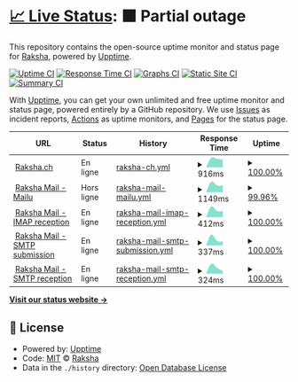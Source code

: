 # [📈 Live Status](https://status.raksha.ch): <!--live status--> **🟧 Partial outage**

This repository contains the open-source uptime monitor and status page for [Raksha](https://raksha.ch/), powered by [Upptime](https://github.com/upptime/upptime).

[![Uptime CI](https://github.com/Raksha-ch/upptime/workflows/Uptime%20CI/badge.svg)](https://github.com/Raksha-ch/upptime/actions?query=workflow%3A%22Uptime+CI%22)
[![Response Time CI](https://github.com/Raksha-ch/upptime/workflows/Response%20Time%20CI/badge.svg)](https://github.com/Raksha-ch/upptime/actions?query=workflow%3A%22Response+Time+CI%22)
[![Graphs CI](https://github.com/Raksha-ch/upptime/workflows/Graphs%20CI/badge.svg)](https://github.com/Raksha-ch/upptime/actions?query=workflow%3A%22Graphs+CI%22)
[![Static Site CI](https://github.com/Raksha-ch/upptime/workflows/Static%20Site%20CI/badge.svg)](https://github.com/Raksha-ch/upptime/actions?query=workflow%3A%22Static+Site+CI%22)
[![Summary CI](https://github.com/Raksha-ch/upptime/workflows/Summary%20CI/badge.svg)](https://github.com/Raksha-ch/upptime/actions?query=workflow%3A%22Summary+CI%22)

With [Upptime](https://upptime.js.org), you can get your own unlimited and free uptime monitor and status page, powered entirely by a GitHub repository. We use [Issues](https://github.com/Raksha-ch/upptime/issues) as incident reports, [Actions](https://github.com/Raksha-ch/upptime/actions) as uptime monitors, and [Pages](https://status.raksha.ch) for the status page.

<!--start: status pages-->
<!-- This summary is generated by Upptime (https://github.com/upptime/upptime) -->
<!-- Do not edit this manually, your changes will be overwritten -->
<!-- prettier-ignore -->
| URL | Status | History | Response Time | Uptime |
| --- | ------ | ------- | ------------- | ------ |
| <img alt="" src="https://icons.duckduckgo.com/ip3/raksha.ch.ico" height="13"> [Raksha.ch](https://raksha.ch) | En ligne | [raksha-ch.yml](https://github.com/Raksha-ch/upptime/commits/HEAD/history/raksha-ch.yml) | <details><summary><img alt="Response time graph" src="./graphs/raksha-ch/response-time-week.png" height="20"> 916ms</summary><br><a href="https://status.raksha.ch/history/raksha-ch"><img alt="Response time 916" src="https://img.shields.io/endpoint?url=https%3A%2F%2Fraw.githubusercontent.com%2FRaksha-ch%2Fupptime%2FHEAD%2Fapi%2Fraksha-ch%2Fresponse-time.json"></a><br><a href="https://status.raksha.ch/history/raksha-ch"><img alt="24-hour response time 916" src="https://img.shields.io/endpoint?url=https%3A%2F%2Fraw.githubusercontent.com%2FRaksha-ch%2Fupptime%2FHEAD%2Fapi%2Fraksha-ch%2Fresponse-time-day.json"></a><br><a href="https://status.raksha.ch/history/raksha-ch"><img alt="7-day response time 916" src="https://img.shields.io/endpoint?url=https%3A%2F%2Fraw.githubusercontent.com%2FRaksha-ch%2Fupptime%2FHEAD%2Fapi%2Fraksha-ch%2Fresponse-time-week.json"></a><br><a href="https://status.raksha.ch/history/raksha-ch"><img alt="30-day response time 916" src="https://img.shields.io/endpoint?url=https%3A%2F%2Fraw.githubusercontent.com%2FRaksha-ch%2Fupptime%2FHEAD%2Fapi%2Fraksha-ch%2Fresponse-time-month.json"></a><br><a href="https://status.raksha.ch/history/raksha-ch"><img alt="1-year response time 916" src="https://img.shields.io/endpoint?url=https%3A%2F%2Fraw.githubusercontent.com%2FRaksha-ch%2Fupptime%2FHEAD%2Fapi%2Fraksha-ch%2Fresponse-time-year.json"></a></details> | <details><summary><a href="https://status.raksha.ch/history/raksha-ch">100.00%</a></summary><a href="https://status.raksha.ch/history/raksha-ch"><img alt="All-time uptime 100.00%" src="https://img.shields.io/endpoint?url=https%3A%2F%2Fraw.githubusercontent.com%2FRaksha-ch%2Fupptime%2FHEAD%2Fapi%2Fraksha-ch%2Fuptime.json"></a><br><a href="https://status.raksha.ch/history/raksha-ch"><img alt="24-hour uptime 100.00%" src="https://img.shields.io/endpoint?url=https%3A%2F%2Fraw.githubusercontent.com%2FRaksha-ch%2Fupptime%2FHEAD%2Fapi%2Fraksha-ch%2Fuptime-day.json"></a><br><a href="https://status.raksha.ch/history/raksha-ch"><img alt="7-day uptime 100.00%" src="https://img.shields.io/endpoint?url=https%3A%2F%2Fraw.githubusercontent.com%2FRaksha-ch%2Fupptime%2FHEAD%2Fapi%2Fraksha-ch%2Fuptime-week.json"></a><br><a href="https://status.raksha.ch/history/raksha-ch"><img alt="30-day uptime 100.00%" src="https://img.shields.io/endpoint?url=https%3A%2F%2Fraw.githubusercontent.com%2FRaksha-ch%2Fupptime%2FHEAD%2Fapi%2Fraksha-ch%2Fuptime-month.json"></a><br><a href="https://status.raksha.ch/history/raksha-ch"><img alt="1-year uptime 100.00%" src="https://img.shields.io/endpoint?url=https%3A%2F%2Fraw.githubusercontent.com%2FRaksha-ch%2Fupptime%2FHEAD%2Fapi%2Fraksha-ch%2Fuptime-year.json"></a></details>
| <img alt="" src="https://icons.duckduckgo.com/ip3/mail.raksha.ch.ico" height="13"> [Raksha Mail - Mailu](https://mail.raksha.ch) | Hors ligne | [raksha-mail-mailu.yml](https://github.com/Raksha-ch/upptime/commits/HEAD/history/raksha-mail-mailu.yml) | <details><summary><img alt="Response time graph" src="./graphs/raksha-mail-mailu/response-time-week.png" height="20"> 1149ms</summary><br><a href="https://status.raksha.ch/history/raksha-mail-mailu"><img alt="Response time 1149" src="https://img.shields.io/endpoint?url=https%3A%2F%2Fraw.githubusercontent.com%2FRaksha-ch%2Fupptime%2FHEAD%2Fapi%2Fraksha-mail-mailu%2Fresponse-time.json"></a><br><a href="https://status.raksha.ch/history/raksha-mail-mailu"><img alt="24-hour response time 1149" src="https://img.shields.io/endpoint?url=https%3A%2F%2Fraw.githubusercontent.com%2FRaksha-ch%2Fupptime%2FHEAD%2Fapi%2Fraksha-mail-mailu%2Fresponse-time-day.json"></a><br><a href="https://status.raksha.ch/history/raksha-mail-mailu"><img alt="7-day response time 1149" src="https://img.shields.io/endpoint?url=https%3A%2F%2Fraw.githubusercontent.com%2FRaksha-ch%2Fupptime%2FHEAD%2Fapi%2Fraksha-mail-mailu%2Fresponse-time-week.json"></a><br><a href="https://status.raksha.ch/history/raksha-mail-mailu"><img alt="30-day response time 1149" src="https://img.shields.io/endpoint?url=https%3A%2F%2Fraw.githubusercontent.com%2FRaksha-ch%2Fupptime%2FHEAD%2Fapi%2Fraksha-mail-mailu%2Fresponse-time-month.json"></a><br><a href="https://status.raksha.ch/history/raksha-mail-mailu"><img alt="1-year response time 1149" src="https://img.shields.io/endpoint?url=https%3A%2F%2Fraw.githubusercontent.com%2FRaksha-ch%2Fupptime%2FHEAD%2Fapi%2Fraksha-mail-mailu%2Fresponse-time-year.json"></a></details> | <details><summary><a href="https://status.raksha.ch/history/raksha-mail-mailu">99.96%</a></summary><a href="https://status.raksha.ch/history/raksha-mail-mailu"><img alt="All-time uptime 99.96%" src="https://img.shields.io/endpoint?url=https%3A%2F%2Fraw.githubusercontent.com%2FRaksha-ch%2Fupptime%2FHEAD%2Fapi%2Fraksha-mail-mailu%2Fuptime.json"></a><br><a href="https://status.raksha.ch/history/raksha-mail-mailu"><img alt="24-hour uptime 99.96%" src="https://img.shields.io/endpoint?url=https%3A%2F%2Fraw.githubusercontent.com%2FRaksha-ch%2Fupptime%2FHEAD%2Fapi%2Fraksha-mail-mailu%2Fuptime-day.json"></a><br><a href="https://status.raksha.ch/history/raksha-mail-mailu"><img alt="7-day uptime 99.96%" src="https://img.shields.io/endpoint?url=https%3A%2F%2Fraw.githubusercontent.com%2FRaksha-ch%2Fupptime%2FHEAD%2Fapi%2Fraksha-mail-mailu%2Fuptime-week.json"></a><br><a href="https://status.raksha.ch/history/raksha-mail-mailu"><img alt="30-day uptime 99.96%" src="https://img.shields.io/endpoint?url=https%3A%2F%2Fraw.githubusercontent.com%2FRaksha-ch%2Fupptime%2FHEAD%2Fapi%2Fraksha-mail-mailu%2Fuptime-month.json"></a><br><a href="https://status.raksha.ch/history/raksha-mail-mailu"><img alt="1-year uptime 99.96%" src="https://img.shields.io/endpoint?url=https%3A%2F%2Fraw.githubusercontent.com%2FRaksha-ch%2Fupptime%2FHEAD%2Fapi%2Fraksha-mail-mailu%2Fuptime-year.json"></a></details>
| <img alt="" src="https://icons.duckduckgo.com/ip3/null.ico" height="13"> [Raksha Mail - IMAP reception](mail.raksha.ch) | En ligne | [raksha-mail-imap-reception.yml](https://github.com/Raksha-ch/upptime/commits/HEAD/history/raksha-mail-imap-reception.yml) | <details><summary><img alt="Response time graph" src="./graphs/raksha-mail-imap-reception/response-time-week.png" height="20"> 412ms</summary><br><a href="https://status.raksha.ch/history/raksha-mail-imap-reception"><img alt="Response time 412" src="https://img.shields.io/endpoint?url=https%3A%2F%2Fraw.githubusercontent.com%2FRaksha-ch%2Fupptime%2FHEAD%2Fapi%2Fraksha-mail-imap-reception%2Fresponse-time.json"></a><br><a href="https://status.raksha.ch/history/raksha-mail-imap-reception"><img alt="24-hour response time 412" src="https://img.shields.io/endpoint?url=https%3A%2F%2Fraw.githubusercontent.com%2FRaksha-ch%2Fupptime%2FHEAD%2Fapi%2Fraksha-mail-imap-reception%2Fresponse-time-day.json"></a><br><a href="https://status.raksha.ch/history/raksha-mail-imap-reception"><img alt="7-day response time 412" src="https://img.shields.io/endpoint?url=https%3A%2F%2Fraw.githubusercontent.com%2FRaksha-ch%2Fupptime%2FHEAD%2Fapi%2Fraksha-mail-imap-reception%2Fresponse-time-week.json"></a><br><a href="https://status.raksha.ch/history/raksha-mail-imap-reception"><img alt="30-day response time 412" src="https://img.shields.io/endpoint?url=https%3A%2F%2Fraw.githubusercontent.com%2FRaksha-ch%2Fupptime%2FHEAD%2Fapi%2Fraksha-mail-imap-reception%2Fresponse-time-month.json"></a><br><a href="https://status.raksha.ch/history/raksha-mail-imap-reception"><img alt="1-year response time 412" src="https://img.shields.io/endpoint?url=https%3A%2F%2Fraw.githubusercontent.com%2FRaksha-ch%2Fupptime%2FHEAD%2Fapi%2Fraksha-mail-imap-reception%2Fresponse-time-year.json"></a></details> | <details><summary><a href="https://status.raksha.ch/history/raksha-mail-imap-reception">100.00%</a></summary><a href="https://status.raksha.ch/history/raksha-mail-imap-reception"><img alt="All-time uptime 100.00%" src="https://img.shields.io/endpoint?url=https%3A%2F%2Fraw.githubusercontent.com%2FRaksha-ch%2Fupptime%2FHEAD%2Fapi%2Fraksha-mail-imap-reception%2Fuptime.json"></a><br><a href="https://status.raksha.ch/history/raksha-mail-imap-reception"><img alt="24-hour uptime 100.00%" src="https://img.shields.io/endpoint?url=https%3A%2F%2Fraw.githubusercontent.com%2FRaksha-ch%2Fupptime%2FHEAD%2Fapi%2Fraksha-mail-imap-reception%2Fuptime-day.json"></a><br><a href="https://status.raksha.ch/history/raksha-mail-imap-reception"><img alt="7-day uptime 100.00%" src="https://img.shields.io/endpoint?url=https%3A%2F%2Fraw.githubusercontent.com%2FRaksha-ch%2Fupptime%2FHEAD%2Fapi%2Fraksha-mail-imap-reception%2Fuptime-week.json"></a><br><a href="https://status.raksha.ch/history/raksha-mail-imap-reception"><img alt="30-day uptime 100.00%" src="https://img.shields.io/endpoint?url=https%3A%2F%2Fraw.githubusercontent.com%2FRaksha-ch%2Fupptime%2FHEAD%2Fapi%2Fraksha-mail-imap-reception%2Fuptime-month.json"></a><br><a href="https://status.raksha.ch/history/raksha-mail-imap-reception"><img alt="1-year uptime 100.00%" src="https://img.shields.io/endpoint?url=https%3A%2F%2Fraw.githubusercontent.com%2FRaksha-ch%2Fupptime%2FHEAD%2Fapi%2Fraksha-mail-imap-reception%2Fuptime-year.json"></a></details>
| <img alt="" src="https://icons.duckduckgo.com/ip3/null.ico" height="13"> [Raksha Mail - SMTP submission](mail.raksha.ch) | En ligne | [raksha-mail-smtp-submission.yml](https://github.com/Raksha-ch/upptime/commits/HEAD/history/raksha-mail-smtp-submission.yml) | <details><summary><img alt="Response time graph" src="./graphs/raksha-mail-smtp-submission/response-time-week.png" height="20"> 337ms</summary><br><a href="https://status.raksha.ch/history/raksha-mail-smtp-submission"><img alt="Response time 337" src="https://img.shields.io/endpoint?url=https%3A%2F%2Fraw.githubusercontent.com%2FRaksha-ch%2Fupptime%2FHEAD%2Fapi%2Fraksha-mail-smtp-submission%2Fresponse-time.json"></a><br><a href="https://status.raksha.ch/history/raksha-mail-smtp-submission"><img alt="24-hour response time 337" src="https://img.shields.io/endpoint?url=https%3A%2F%2Fraw.githubusercontent.com%2FRaksha-ch%2Fupptime%2FHEAD%2Fapi%2Fraksha-mail-smtp-submission%2Fresponse-time-day.json"></a><br><a href="https://status.raksha.ch/history/raksha-mail-smtp-submission"><img alt="7-day response time 337" src="https://img.shields.io/endpoint?url=https%3A%2F%2Fraw.githubusercontent.com%2FRaksha-ch%2Fupptime%2FHEAD%2Fapi%2Fraksha-mail-smtp-submission%2Fresponse-time-week.json"></a><br><a href="https://status.raksha.ch/history/raksha-mail-smtp-submission"><img alt="30-day response time 337" src="https://img.shields.io/endpoint?url=https%3A%2F%2Fraw.githubusercontent.com%2FRaksha-ch%2Fupptime%2FHEAD%2Fapi%2Fraksha-mail-smtp-submission%2Fresponse-time-month.json"></a><br><a href="https://status.raksha.ch/history/raksha-mail-smtp-submission"><img alt="1-year response time 337" src="https://img.shields.io/endpoint?url=https%3A%2F%2Fraw.githubusercontent.com%2FRaksha-ch%2Fupptime%2FHEAD%2Fapi%2Fraksha-mail-smtp-submission%2Fresponse-time-year.json"></a></details> | <details><summary><a href="https://status.raksha.ch/history/raksha-mail-smtp-submission">100.00%</a></summary><a href="https://status.raksha.ch/history/raksha-mail-smtp-submission"><img alt="All-time uptime 100.00%" src="https://img.shields.io/endpoint?url=https%3A%2F%2Fraw.githubusercontent.com%2FRaksha-ch%2Fupptime%2FHEAD%2Fapi%2Fraksha-mail-smtp-submission%2Fuptime.json"></a><br><a href="https://status.raksha.ch/history/raksha-mail-smtp-submission"><img alt="24-hour uptime 100.00%" src="https://img.shields.io/endpoint?url=https%3A%2F%2Fraw.githubusercontent.com%2FRaksha-ch%2Fupptime%2FHEAD%2Fapi%2Fraksha-mail-smtp-submission%2Fuptime-day.json"></a><br><a href="https://status.raksha.ch/history/raksha-mail-smtp-submission"><img alt="7-day uptime 100.00%" src="https://img.shields.io/endpoint?url=https%3A%2F%2Fraw.githubusercontent.com%2FRaksha-ch%2Fupptime%2FHEAD%2Fapi%2Fraksha-mail-smtp-submission%2Fuptime-week.json"></a><br><a href="https://status.raksha.ch/history/raksha-mail-smtp-submission"><img alt="30-day uptime 100.00%" src="https://img.shields.io/endpoint?url=https%3A%2F%2Fraw.githubusercontent.com%2FRaksha-ch%2Fupptime%2FHEAD%2Fapi%2Fraksha-mail-smtp-submission%2Fuptime-month.json"></a><br><a href="https://status.raksha.ch/history/raksha-mail-smtp-submission"><img alt="1-year uptime 100.00%" src="https://img.shields.io/endpoint?url=https%3A%2F%2Fraw.githubusercontent.com%2FRaksha-ch%2Fupptime%2FHEAD%2Fapi%2Fraksha-mail-smtp-submission%2Fuptime-year.json"></a></details>
| <img alt="" src="https://icons.duckduckgo.com/ip3/null.ico" height="13"> [Raksha Mail - SMTP reception](mail.raksha.ch) | En ligne | [raksha-mail-smtp-reception.yml](https://github.com/Raksha-ch/upptime/commits/HEAD/history/raksha-mail-smtp-reception.yml) | <details><summary><img alt="Response time graph" src="./graphs/raksha-mail-smtp-reception/response-time-week.png" height="20"> 324ms</summary><br><a href="https://status.raksha.ch/history/raksha-mail-smtp-reception"><img alt="Response time 324" src="https://img.shields.io/endpoint?url=https%3A%2F%2Fraw.githubusercontent.com%2FRaksha-ch%2Fupptime%2FHEAD%2Fapi%2Fraksha-mail-smtp-reception%2Fresponse-time.json"></a><br><a href="https://status.raksha.ch/history/raksha-mail-smtp-reception"><img alt="24-hour response time 324" src="https://img.shields.io/endpoint?url=https%3A%2F%2Fraw.githubusercontent.com%2FRaksha-ch%2Fupptime%2FHEAD%2Fapi%2Fraksha-mail-smtp-reception%2Fresponse-time-day.json"></a><br><a href="https://status.raksha.ch/history/raksha-mail-smtp-reception"><img alt="7-day response time 324" src="https://img.shields.io/endpoint?url=https%3A%2F%2Fraw.githubusercontent.com%2FRaksha-ch%2Fupptime%2FHEAD%2Fapi%2Fraksha-mail-smtp-reception%2Fresponse-time-week.json"></a><br><a href="https://status.raksha.ch/history/raksha-mail-smtp-reception"><img alt="30-day response time 324" src="https://img.shields.io/endpoint?url=https%3A%2F%2Fraw.githubusercontent.com%2FRaksha-ch%2Fupptime%2FHEAD%2Fapi%2Fraksha-mail-smtp-reception%2Fresponse-time-month.json"></a><br><a href="https://status.raksha.ch/history/raksha-mail-smtp-reception"><img alt="1-year response time 324" src="https://img.shields.io/endpoint?url=https%3A%2F%2Fraw.githubusercontent.com%2FRaksha-ch%2Fupptime%2FHEAD%2Fapi%2Fraksha-mail-smtp-reception%2Fresponse-time-year.json"></a></details> | <details><summary><a href="https://status.raksha.ch/history/raksha-mail-smtp-reception">100.00%</a></summary><a href="https://status.raksha.ch/history/raksha-mail-smtp-reception"><img alt="All-time uptime 100.00%" src="https://img.shields.io/endpoint?url=https%3A%2F%2Fraw.githubusercontent.com%2FRaksha-ch%2Fupptime%2FHEAD%2Fapi%2Fraksha-mail-smtp-reception%2Fuptime.json"></a><br><a href="https://status.raksha.ch/history/raksha-mail-smtp-reception"><img alt="24-hour uptime 100.00%" src="https://img.shields.io/endpoint?url=https%3A%2F%2Fraw.githubusercontent.com%2FRaksha-ch%2Fupptime%2FHEAD%2Fapi%2Fraksha-mail-smtp-reception%2Fuptime-day.json"></a><br><a href="https://status.raksha.ch/history/raksha-mail-smtp-reception"><img alt="7-day uptime 100.00%" src="https://img.shields.io/endpoint?url=https%3A%2F%2Fraw.githubusercontent.com%2FRaksha-ch%2Fupptime%2FHEAD%2Fapi%2Fraksha-mail-smtp-reception%2Fuptime-week.json"></a><br><a href="https://status.raksha.ch/history/raksha-mail-smtp-reception"><img alt="30-day uptime 100.00%" src="https://img.shields.io/endpoint?url=https%3A%2F%2Fraw.githubusercontent.com%2FRaksha-ch%2Fupptime%2FHEAD%2Fapi%2Fraksha-mail-smtp-reception%2Fuptime-month.json"></a><br><a href="https://status.raksha.ch/history/raksha-mail-smtp-reception"><img alt="1-year uptime 100.00%" src="https://img.shields.io/endpoint?url=https%3A%2F%2Fraw.githubusercontent.com%2FRaksha-ch%2Fupptime%2FHEAD%2Fapi%2Fraksha-mail-smtp-reception%2Fuptime-year.json"></a></details>

<!--end: status pages-->

[**Visit our status website →**](https://status.raksha.ch)

## 📄 License

- Powered by: [Upptime](https://github.com/upptime/upptime)
- Code: [MIT](./LICENSE) © [Raksha](https://raksha.ch/)
- Data in the `./history` directory: [Open Database License](https://opendatacommons.org/licenses/odbl/1-0/)
